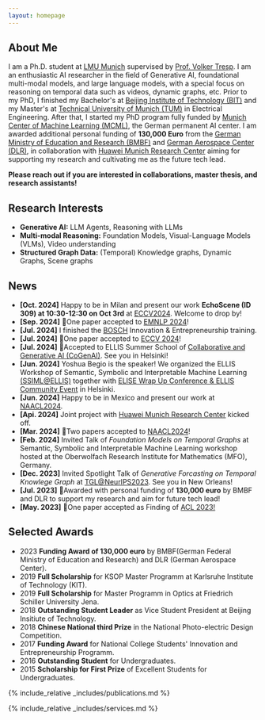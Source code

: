 ```yaml
---
layout: homepage
---
```


## About Me
I am a Ph.D. student at [LMU Munich](https://www.lmu.de/de/index.html) supervised by [Prof. Volker Tresp](https://www.dbs.ifi.lmu.de/~tresp/). I am an enthusiastic AI researcher in the field of Generative AI, foundational multi-modal models, and large language models, with a special focus on reasoning on temporal data such as videos, dynamic graphs, etc. Prior to my PhD, I finished my Bachelor's at [Beijing Institute of Technology (BIT)](https://en.wikipedia.org/wiki/Beijing_Institute_of_Technology) and my Master's at [Technical University of Munich (TUM)](https://www.tum.de/en/) in Electrical Engineering. After that, I started my PhD program fully funded by [Munich Center of Machine Learning (MCML)](https://mcml.ai/), the German permanent AI center. I am awarded additional personal funding of **130,000 Euro** from the [German Ministry of Education and Research (BMBF)](https://www.bmbf.de/bmbf/de/home/home_node.html) and [German Aerospace Center (DLR)](https://www.dlr.de/en), in collaboration with [Huawei Munich Research Center](https://www.huawei.com/eu/) aiming for supporting my research and cultivating me as the future tech lead.  


**Please reach out if you are interested in collaborations, master thesis, and research assistants!**

## Research Interests

-  **Generative AI:** LLM Agents, Reasoning with LLMs
-  **Multi-modal Reasoning:** Foundation Models, Visual-Language Models (VLMs), Video understanding
-  **Structured Graph Data:** (Temporal) Knowledge graphs, Dynamic Graphs, Scene graphs


## News
-   **[Oct. 2024]** Happy to be in Milan and present our work **EchoScene (ID 309) at 10:30-12:30 on Oct 3rd** at [ECCV2024](https://lnkd.in/dCDp5j8c). Welcome to drop by!
-   **[Sep. 2024]** 🎉One paper accepted to [EMNLP 2024](https://2024.emnlp.org/)!
-   **[Jul. 2024]** I finished the [BOSCH](www.bosch.com) Innovation & Entrepreneurship training.
-   **[Jul. 2024]** 🎉One paper accepted to [ECCV 2024](https://eccv.ecva.net/)!
-   **[Jul. 2024]** 🎉Accepted to ELLIS Summer School of [Collaborative and Generative AI (CoGenAI)](https://fcai.fi/ellis-summer-school-2024/home). See you in Helsinki!
-   **[Jun. 2024]** Yoshua Begio is the speaker! We organized the ELLIS Workshop of Semantic, Symbolic and Interpretable Machine Learning [(SSIML@ELLIS)](https://ellis-ssiml.github.io/) together with [ELISE Wrap Up Conference & ELLIS Community Event](https://www.elise-ai.eu/events/elise-wrap-up-conference-ellis-community-event-27-28-june) in Helsinki.
-   **[Jun. 2024]** Happy to be in Mexico and present our work at [NAACL2024](https://lnkd.in/dCDp5j8c).
-   **[Api. 2024]** Joint project with [Huawei Munich Research Center](https://www.huawei.com/eu/) kicked off.
-   **[Mar. 2024]** 🎉Two papers accepted to [NAACL2024](https://lnkd.in/dCDp5j8c)!
-   **[Feb. 2024]** Invited Talk of _Foundation Models on Temporal Graphs_ at Semantic, Symbolic and Interpretable Machine Learning workshop hosted at the Oberwolfach Research Institute for Mathematics (MFO), Germany.
-   **[Dec. 2023]** Invited Spotlight Talk of _Generative Forcasting on Temporal Knowlege Graph_ at [TGL@NeurIPS2023](https://sites.google.com/view/tglworkshop-2023/home). See you in New Orleans!
-   **[Jul. 2023]** 🎉Awarded with personal funding of **130,000 euro** by BMBF and DLR to support my research and aim for future tech lead!
-   **[May. 2023]** 🎉One paper accepted as Finding of [ACL 2023!](https://2023.aclweb.org/)

## Selected Awards

-   2023 **Funding Award of 130,000 euro** by BMBF(German Federal Ministry of Education and Research) and DLR (German Aerospace Center).
-   2019 **Full Scholarship** for KSOP Master Programm at Karlsruhe Institute of Technology (KIT).
-   2019 **Full Scholarship** for Master Programm in Optics at Friedrich Schiller University Jena.
-   2018 **Outstanding Student Leader** as Vice Student President at Beijing Insitiute of Technology.
-   2018 **Chinese National third Prize** in the National Photo-electric Design Competition.
-   2017 **Funding Award** for National College Students' Innovation and Entrepreneurship Programm.
-   2016 **Outstanding Student** for Undergraduates.
-   2015 **Scholarship for First Prize** of Excellent Students for Undergraduates.


{% include_relative _includes/publications.md %}

{% include_relative _includes/services.md %}
